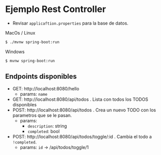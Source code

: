 # Ejemplo Rest Controller

- Revisar `applicaftion.properties` para la base de datos.

MacOs / Linux

```bash
$ ./mvnw spring-boot:run
```

Windows

```bash
$ mvnw spring-boot:run
```

## Endpoints disponibles

- GET: http://localhost:8080/hello
    - params: `name`
- GET: http://localhost:8080/api/todos . Lista con todos los TODOS disponibles
- POST: http://localhost:8080/api/todos . Crea un nuevo TODO con los parametros que se le pasan.
    - params: 
        - `description`: string
        - `completed`: bool
- POST: http://localhost:8080/api/todos/toggle/:id . Cambia el todo a `!completed`.
    - params: `id` -> /api/todos/toggle/1